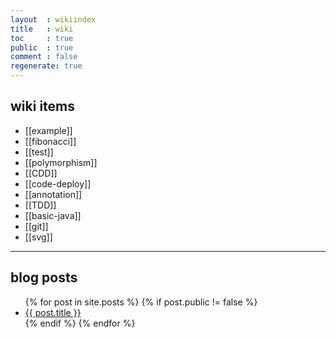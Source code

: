 ```yaml
---
layout  : wikiindex
title   : wiki
toc     : true
public  : true
comment : false
regenerate: true
---
```


## wiki items

* [[example]]
* [[fibonacci]]
* [[test]]
* [[polymorphism]]
* [[CDD]]
* [[code-deploy]]
* [[annotation]]
* [[TDD]]
* [[basic-java]]
* [[git]]
* [[svg]]

---

## blog posts
<div>
    <ul>
{% for post in site.posts %}
    {% if post.public != false %}
        <li>
            <a class="post-link" href="{{ post.url | prepend: site.baseurl }}">
                {{ post.title }}
            </a>
        </li>
    {% endif %}
{% endfor %}
    </ul>
</div>

